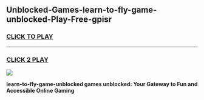 
## Unblocked-Games-learn-to-fly-game-unblocked-Play-Free-gpisr
<h3>
<a href="https://premium76.site?title=learn-to-fly-game-unblocked&ref=18A1">CLICK TO PLAY</a></h3>
<hr>

<h3>
<a href="https://premium76.site?title=learn-to-fly-game-unblocked&ref=18A1">CLICK 2 PLAY</a>
  
</h3>

<a href="https://premium76.site?title=learn-to-fly-game-unblocked&ref=18A1"><img src="https://clearcache.store/games.png"></a>


**learn-to-fly-game-unblocked games unblocked: Your Gateway to Fun and Accessible Online Gaming**
